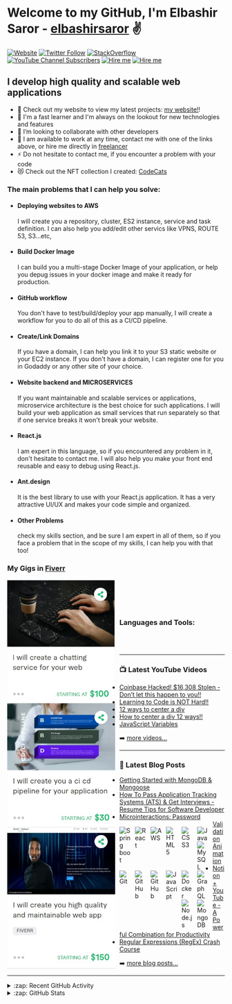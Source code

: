 # Welcome to my GitHub, I'm Elbashir Saror -  [elbashirsaror][website] ✌️


[![Website](https://img.shields.io/website?label=www.elbashirsaror.com&style=for-the-badge&url=http%3A%2F%2Fwww.elbashirsaror.com)](http://www.elbashirsaror.com)
[![Twitter Follow](https://img.shields.io/twitter/follow/elbashirsaror?color=1DA1F2&logo=twitter&style=for-the-badge)](https://twitter.com/intent/follow?original_referer=https%3A%2F%2Fgithub.com%2Felbashirsaror&screen_name=elbashirsaror)
<a href="https://stackoverflow.com/users/20033482/elbashir-saror" target="_blank">
<img style ="height: 27px" alt="StackOverflow"
src="https://stackoverflow-badge.vercel.app/?userID=20033482" />
</a>
[![YouTube Channel Subscribers](https://img.shields.io/youtube/channel/subscribers/UC-6aSmfWSxhvDHUlJ_s_juw?logo=youtube&logoColor=red&style=for-the-badge)][youtube]
[![Hire me](https://img.shields.io/badge/Freelancer-Hire-blueviolet?style=for-the-badge)](https://www.freelancer.com/u/Elbashir1993)
[![Hire me](https://img.shields.io/badge/Linkedin-Hire-green?style=for-the-badge)](https://www.linkedin.com/in/elbashirsaror/)

## I develop high quality and scalable web applications

- 🔭 Check out my website to view my latest projects: [my website!][website]!
- 🌱 I'm a fast learner and I'm always on the lookout for new technologies and features
- 👯 I’m looking to collaborate with other developers
- 🥅 I am available to work at any time, contact me with one of the links above, or hire me directly in [freelancer](https://www.freelancer.com/u/Elbashir1993)
- ⚡ Do not hesitate to contact me, if you encounter a problem with your code
- 😻 Check out the NFT collection I created: [CodeCats](https://opensea.io/collection/codecats?search[sortAscending]=true&search[sortBy]=PRICE&search[toggles][0]=BUY_NOW)



### The main problems that I can help you solve:

- #### Deploying websites to AWS   
   I will create you a repository, cluster, ES2 instance, service and task definition. I can also help you add/edit other servics like VPNS, ROUTE 53, S3...etc, 
- #### Build Docker Image
   I can build you a multi-stage Docker Image of your application, or help you depug issues in your docker image and make it ready for production.
- #### GitHub workflow
   You don't have to test/build/deploy your app manually, I will create a workflow for you to do all of this as a CI/CD pipeline.
- #### Create/Link Domains
  If you have a domain, I can help you link it to your S3 static website or your EC2 instance. If you don't have a domain, I can register one for you in Godaddy or   any other site of your choice.
- #### Website backend and MICROSERVICES
   If you want maintainable and scalable services or applications, microservice architecture is the best choice for such applications.
   I will build your web application as small services that run separately so that if one service breaks it won't break your website.
- #### React.js
   I am expert in this language, so if you encountered any problem in it, don't hesitate to contact me.
   I will also help you make your front end reusable and easy to debug using React.js.
- #### Ant.design
   It is the best library to use with your React.js application. It has a very attractive UI/UX and makes your code simple and organized.
- #### Other Problems
   check my skills section, and be sure I am expert in all of them, so if you face a problem that in the scope of my skills, I can help you with that too!



### My Gigs in [Fiverr](https://www.fiverr.com/elbashirelamin)
[<img align="left" alt="chat" width="250px" src="./img/gigs/chat.jpg" style="padding-right:10px;" />](https://www.fiverr.com/s2/e875e8d7ce)
&nbsp;&nbsp;
[<img align="left" alt="CI/CD" width="250px" src="./img/gigs/ci.jpg" style="padding-right:10px;" />](https://www.fiverr.com/share/WD3qEQ)
&nbsp;&nbsp;
[<img align="left" alt="build website" width="250px" src="./img/gigs/website.jpg" style="padding-right:10px;" />](https://www.fiverr.com/share/jV2mdv)
&nbsp;&nbsp;


<br /><br />
### Languages and Tools:
[<img align="left" alt="Spring boot" width="26px" src="https://cdn.jsdelivr.net/gh/devicons/devicon/icons/spring/spring-original.svg" style="padding-right:10px;" />][webdevplaylist]
[<img align="left" alt="React" width="26px" src="https://cdn.jsdelivr.net/gh/devicons/devicon/icons/react/react-original.svg" style="padding-right:10px;" />][reactplaylist]
[<img align="left" alt="AWS" width="26px" src="https://cdn.jsdelivr.net/gh/devicons/devicon/icons/amazonwebservices/amazonwebservices-original.svg" style="padding-right:10px;" />][webdevplaylist]
[<img align="left" alt="HTML5" width="26px" src="https://cdn.jsdelivr.net/gh/devicons/devicon/icons/html5/html5-original.svg" style="padding-right:10px;" />][webdevplaylist]
[<img align="left" alt="CSS3" width="26px" src="https://cdn.jsdelivr.net/gh/devicons/devicon/icons/css3/css3-original.svg" style="padding-right:10px;" />][cssplaylist]
[<img align="left" alt="Java" width="26px" src="https://cdn.jsdelivr.net/gh/devicons/devicon/icons/java/java-original.svg" style="padding-right:10px;" />][cssplaylist]
[<img align="left" alt="MySQL" width="26px" src="https://cdn.jsdelivr.net/gh/devicons/devicon/icons/mysql/mysql-original.svg" style="padding-right:10px;" />][webdevplaylist]
[<img align="left" alt="Git" width="26px" src="https://cdn.jsdelivr.net/gh/devicons/devicon/icons/git/git-original.svg" style="padding-right:10px;" />][webdevplaylist]
[<img align="left" alt="GitHub" width="26px" src="https://user-images.githubusercontent.com/3369400/139447912-e0f43f33-6d9f-45f8-be46-2df5bbc91289.png" style="padding-right:10px;" />](https://www.youtube.com/playlist?list=PLkwxH9e_vrAJ0WbEsFA9W3I1W-g_BTsbt#gh-dark-mode-only)
[<img align="left" alt="GitHub" width="26px" src="https://user-images.githubusercontent.com/3369400/139448065-39a229ba-4b06-434b-bc67-616e2ed80c8f.png" style="padding-right:10px;" />](https://www.youtube.com/playlist?list=PLkwxH9e_vrAJ0WbEsFA9W3I1W-g_BTsbt#gh-light-mode-only)
[<img align="left" alt="JavaScript" width="26px" src="https://cdn.jsdelivr.net/gh/devicons/devicon/icons/javascript/javascript-original.svg" style="padding-right:10px;" />][jsplaylist]
[<img align="left" alt="Docker" width="26px" src="https://cdn.jsdelivr.net/gh/devicons/devicon/icons/docker/docker-original.svg" style="padding-right:10px;" />][webdevplaylist]
[<img align="left" alt="GraphQL" width="26px" src="https://cdn.jsdelivr.net/gh/devicons/devicon/icons/graphql/graphql-plain.svg" style="padding-right:10px;" />][webdevplaylist]
[<img align="left" alt="Node.js" width="26px" src="https://cdn.jsdelivr.net/gh/devicons/devicon/icons/nodejs/nodejs-original.svg" style="padding-right:10px;" />][webdevplaylist]
[<img align="left" alt="MongoDB" width="26px" src="https://cdn.jsdelivr.net/gh/devicons/devicon/icons/mongodb/mongodb-original.svg" style="padding-right:10px;" />][webdevplaylist]
<br />
<br />

---

### 📺 Latest YouTube Videos

<!-- YOUTUBE:START -->
- [Coinbase Hacked! $16,308 Stolen - Don’t let this happen to you!!](https://www.youtube.com/watch?v=1GJkuRa1PjM)
- [Learning to Code is NOT Hard!!](https://www.youtube.com/watch?v=5jzIjU7Ed9o)
- [12 ways to center a div](https://www.youtube.com/watch?v=WM02RIeE1Fs)
- [How to center a div 12 ways!!](https://www.youtube.com/watch?v=kphds-1V9o8)
- [JavaScript Variables](https://www.youtube.com/watch?v=oXegXhqGQ30)
<!-- YOUTUBE:END -->

➡️ [more videos...](https://youtube.com/elbashirsaror)

---

### 📕 Latest Blog Posts

<!-- BLOG-POST-LIST:START -->
- [Getting Started with MongoDB &amp; Mongoose](https://dev.to/elbashirsaror/getting-started-with-mongodb-mongoose-2h6a)
- [How To Pass Application Tracking Systems &lpar;ATS&rpar; &amp; Get Interviews - Resume Tips for Software Developer](https://dev.to/elbashirsaror/how-to-pass-application-tracking-systems-ats-get-interviews-resume-tips-for-software-developer-4bmo)
- [Microinteractions: Password Validation Animation](https://dev.to/elbashirsaror/microinteractions-password-validation-animation-5629)
- [Notion + YouTube - A Powerful Combination for Productivity](https://dev.to/elbashirsaror/notion-youtube-a-powerful-combination-for-productivity-1def)
- [Regular Expressions &lpar;RegEx&rpar; Crash Course](https://dev.to/elbashirsaror/regular-expressions-regex-crash-course-248n)
<!-- BLOG-POST-LIST:END -->

➡️ [more blog posts...](https://elbashirsaror.com)

---

<details>
  <summary>:zap: Recent GitHub Activity</summary>
  
<!--START_SECTION:activity-->
1. 🎉 Merged PR [#120](https://github.com/elbashirsaror/minter-dapp/pull/120) in [elbashirsaror/minter-dapp](https://github.com/elbashirsaror/minter-dapp)
2. 🗣 Commented on [#120](https://github.com/elbashirsaror/minter-dapp/issues/120) in [elbashirsaror/minter-dapp](https://github.com/elbashirsaror/minter-dapp)
3. ❌ Closed PR [#191](https://github.com/elbashirsaror/create-10k-nft-collection/pull/191) in [elbashirsaror/create-10k-nft-collection](https://github.com/elbashirsaror/create-10k-nft-collection)
4. 🗣 Commented on [#191](https://github.com/elbashirsaror/create-10k-nft-collection/issues/191) in [elbashirsaror/create-10k-nft-collection](https://github.com/elbashirsaror/create-10k-nft-collection)
5. 🎉 Merged PR [#204](https://github.com/elbashirsaror/create-10k-nft-collection/pull/204) in [elbashirsaror/create-10k-nft-collection](https://github.com/elbashirsaror/create-10k-nft-collection)
<!--END_SECTION:activity-->

</details>

<details>
  <summary>:zap: GitHub Stats</summary>

  <img align="left" alt="elbashirsaror's GitHub Stats" src="https://github-readme-stats.vercel.app/api?username=elbashirsaror&show_icons=true&hide_border=false&title_color=ff652f&icon_color=FFE400&bg_color=09131B&text_color=ffffff&border_color=0c1a25" />

</details>

[website]: http://www.elbashirsaror.com
[course]: http://vsCodeHero.com
[twitter]: https://twitter.com/elbashirsaror
[youtube]: https://www.youtube.com/channel/UC-6aSmfWSxhvDHUlJ_s_juw
[instagram]: https://instagram.com/elbashirsaror
[linkedin]: https://linkedin.com/in/elbashirsaror
[webdevplaylist]: https://www.youtube.com/playlist?list=PLkwxH9e_vrAJ0WbEsFA9W3I1W-g_BTsbt
[jsplaylist]: https://www.youtube.com/playlist?list=PLkwxH9e_vrALRJKu7wfXby3MKeflhTu6B
[cssplaylist]: https://www.youtube.com/playlist?list=PLkwxH9e_vrALSdvZuEh6gqQdmDoDIoqz4
[reactplaylist]: https://www.youtube.com/playlist?list=PLkwxH9e_vrAK4TdffpxKY3QGyHCpxFcQ0
